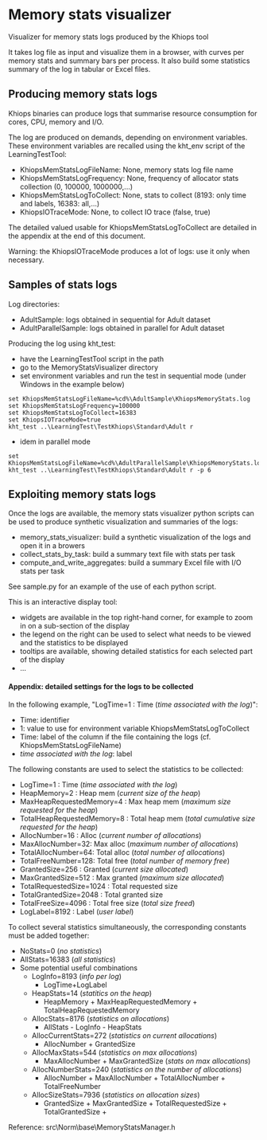 # Memory stats visualizer

Visualizer for memory stats logs produced by the Khiops tool

It takes log file as input and visualize them in a browser, with curves per memory stats and summary bars per process.
It also build some statistics summary of the log in tabular or Excel files.

## Producing memory stats logs

Khiops binaries can produce logs that summarise resource consumption for cores, CPU, memory and I/O.

The log are produced on demands, depending on environment variables.
These environment variables are recalled using the kht_env script of the LearningTestTool:
- KhiopsMemStatsLogFileName: None, memory stats log file name
- KhiopsMemStatsLogFrequency: None, frequency of allocator stats collection (0, 100000, 1000000,...)
- KhiopsMemStatsLogToCollect: None, stats to collect (8193: only time and labels, 16383: all,...)
- KhiopsIOTraceMode: None, to collect IO trace (false, true)

The detailed valued usable for KhiopsMemStatsLogToCollect are detailed in the appendix at the end of this document.

Warning: the KhiopsIOTraceMode produces a lot of logs: use it only when necessary.


## Samples of stats logs

Log directories:
- AdultSample: logs obtained in sequential for Adult dataset
- AdultParallelSample: logs obtained in parallel for Adult dataset

Producing the log using kht_test:
- have the LearningTestTool script in the path
- go to the MemoryStatsVisualizer directory
- set environment variables and run the test in sequential mode
  (under Windows in the example below)
~~~~
set KhiopsMemStatsLogFileName=%cd%\AdultSample\KhiopsMemoryStats.log
set KhiopsMemStatsLogFrequency=100000
set KhiopsMemStatsLogToCollect=16383
set KhiopsIOTraceMode=true
kht_test ..\LearningTest\TestKhiops\Standard\Adult r
~~~~
- idem in parallel mode
~~~~
set KhiopsMemStatsLogFileName=%cd%\AdultParallelSample\KhiopsMemoryStats.log
kht_test ..\LearningTest\TestKhiops\Standard\Adult r -p 6
~~~~

## Exploiting memory stats logs

Once the logs are available, the memory stats visualizer python scripts can be used to
produce synthetic visualization and summaries of the logs:
- memory_stats_visualizer: build a synthetic visualization of the logs and open it in a browers
- collect_stats_by_task: build a summary text file with stats per task
- compute_and_write_aggregates: build a summary Excel file with I/O stats per task

See sample.py for an example of the use of each python script.

This is an interactive display tool:
- widgets are available in the top right-hand corner, for example to zoom in on a sub-section of the display
- the legend on the right can be used to select what needs to be viewed and the statistics to be displayed
- tooltips are available, showing detailed statistics for each selected part of the display
- ...


#### Appendix: detailed settings for the logs to be collected

In the following example, "LogTime=1 : Time (*time associated with the log*)":
- Time: identifier
- 1: value to use for environment variable KhiopsMemStatsLogToCollect
- Time: label of the column if the file containing the logs (cf. KhiopsMemStatsLogFileName)
- *time associated with the log*: label

The following constants are used to select the statistics to be collected:
- LogTime=1 : Time (*time associated with the log*)
- HeapMemory=2 : Heap mem (*current size of the heap*)
- MaxHeapRequestedMemory=4 : Max heap mem (*maximum size requested for the heap*)
- TotalHeapRequestedMemory=8 : Total heap mem (*total cumulative size requested for the heap*)
- AllocNumber=16 : Alloc (*current number of allocations*)
- MaxAllocNumber=32: Max alloc (*maximum number of allocations*)
- TotalAllocNumber=64: Total alloc (*total number of allocations*)
- TotalFreeNumber=128: Total free (*total number of memory free*)
- GrantedSize=256 : Granted (*current size allocated*)
- MaxGrantedSize=512 : Max granted (*maximum size allocated*)
- TotalRequestedSize=1024 : Total requested size
- TotalGrantedSize=2048 : Total granted size
- TotalFreeSize=4096 : Total free size (*total size freed*)
- LogLabel=8192 : Label (*user label*)

To collect several statistics simultaneously, the corresponding constants must be added together:
  - NoStats=0 (*no statistics*)
  - AllStats=16383 (*all statistics*)
- Some potential useful combinations
  - LogInfo=8193 (*info per log*)
	- LogTime+LogLabel
  - HeapStats=14 (*statitics on the heap*)
    - HeapMemory + MaxHeapRequestedMemory + TotalHeapRequestedMemory
  - AllocStats=8176 (*statistics on allocations*)
	- AllStats - LogInfo - HeapStats
  - AllocCurrentStats=272 (*statistics on current allocations*)
	- AllocNumber + GrantedSize
  - AllocMaxStats=544 (*statistics on max allocations*)
	- MaxAllocNumber + MaxGrantedSize (*stats on max allocations*)
  - AllocNumberStats=240 (*statistics on the number of allocations*)
	- AllocNumber + MaxAllocNumber + TotalAllocNumber + TotalFreeNumber
  - AllocSizeStats=7936 (*statistics on allocation sizes*)
	- GrantedSize + MaxGrantedSize + TotalRequestedSize + TotalGrantedSize +

Reference: src\Norm\base\MemoryStatsManager.h